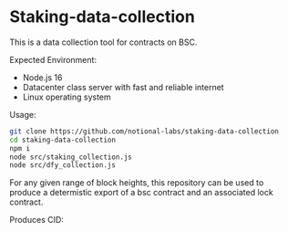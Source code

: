 # Staking-data-collection


This is a data collection tool for contracts on BSC.  

Expected Environment:
* Node.js 16
* Datacenter class server with fast and reliable internet
* Linux operating system

Usage:

```bash
git clone https://github.com/notional-labs/staking-data-collection
cd staking-data-collection
npm i
node src/staking_collection.js
node src/dfy_collection.js
```


For any given range of block heights, this repository can be used to produce a determistic export of a bsc contract and an associated lock contract.


Produces CID:


